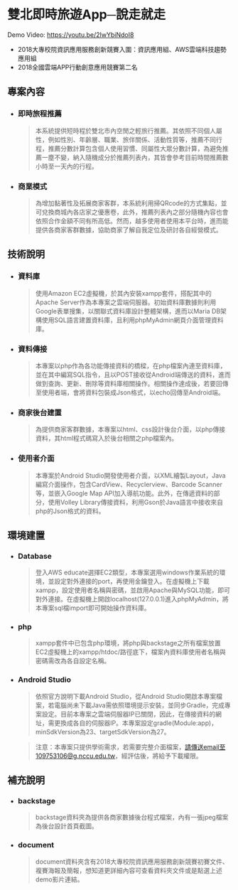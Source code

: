 # 雙北即時旅遊App─說走就走

Demo Video: https://youtu.be/2IwYbiNdoI8
* 2018大專校院資訊應用服務創新競賽入圍：資訊應用組、AWS雲端科技趨勢應用組
* 2018全國雲端APP行動創意應用競賽第二名

專案內容
----
* ### 即時旅程推薦<br>
  >本系統提供短時程於雙北市內空閒之輕旅行推薦。其依照不同個人屬性，例如性別、年齡層、職業、旅伴關係、活動性質等，推薦不同行程，推薦分數計算包含個人使用習慣、同屬性大眾分數計算，為避免推薦一塵不變，納入隨機成分於推薦列表內，其皆會參考目前時間推薦數小時至一天內的行程。

* ### 商業模式<br>
  >為增加黏著性及拓展商家客群，本系統利用掃QRcode的方式集點，並可兌換商城內各店家之優惠卷，此外，推薦列表內之部分隨機內容也會依照合作金額不同有所高低。然而，越多使用者使用本平台時，進而能提供各商家客群數據，協助商家了解自我定位及研討各自經營模式。

技術說明
----
* ### 資料庫 <br>
  >使用Amazon EC2虛擬機，於其內安裝xampp套件，搭配其中的Apache Server作為本專案之雲端伺服器。初始資料庫數據則利用Google表單搜集，以關聯式資料庫設計整體架構，進而以Maria DB架構使用SQL語言建置資料庫，且利用phpMyAdmin網頁介面管理資料庫。

* ### 資料傳接 <br>
  >本專案以php作為各功能傳接資料的橋樑，在php檔案內連至資料庫，並在其中編寫SQL指令，且以POST接收從Android端傳送的資料，進而做到查詢、更新、刪除等資料庫相關操作。相關操作達成後，若要回傳至使用者端，會將資料包裝成Json格式，以echo回傳至Android端。

* ### 商家後台建置 <br>
  >為提供商家客群數據，本專案以html、css設計後台介面，以php傳接資料，其html程式碼寫入於後台相關之php檔案內。

* ### 使用者介面 <br>
  >本專案於Android Studio開發使用者介面，以XML繪製Layout，Java編寫介面操作，包含CardView、Recyclerview、Barcode Scanner等，並嵌入Google Map API加入導航功能。此外，在傳遞資料的部分，使用Volley Library傳接資料，利用Gson於Java語言中接收來自php的Json格式的資料。


環境建置
----
* ### Database
  >登入AWS educate選擇EC2類型，本專案選用windows作業系統的環境，並設定對外連接的port，再使用金鑰登入。在虛擬機上下載xampp，設定使用者名稱與密碼，並啟用Apache與MySQL功能，即可對外連接。在虛擬機上開啟localhost(127.0.0.1)進入phpMyAdmin，將本專案sql檔import即可開始操作資料庫。

* ### php
  >xampp套件中已包含php環境，將php與backstage之所有檔案放置EC2虛擬機上的xampp/htdoc/路徑底下，檔案內資料庫使用者名稱與密碼需改為各自設定名稱。

* ### Android Studio
  >依照官方說明下載Android Studio，從Android Studio開啟本專案檔案，若電腦尚未下載Java需依照環境提示安裝，並同步Gradle，完成專案設定。目前本專案之雲端伺服器IP已關閉，因此，在傳接資料的網址，需更換成各自的伺服器IP。本專案設定gradle(Module:app)，minSdkVersion為23、targetSdkVersion為27。<br>
  
  >注意：本專案只提供學術需求，若需要完整介面檔案，請傳送email至109753106@g.nccu.edu.tw，經評估後，將給予下載權限。

補充說明
----
* ### backstage
  >backstage資料夾為提供各商家數據後台程式檔案，內有一張jpeg檔案為後台設計首頁截圖。

* ### document
  >document資料夾含有2018大專校院資訊應用服務創新競賽初賽文件、複賽海報及簡報，想知道更詳細內容可查看資料夾文件或是點選上述demo影片連結。


